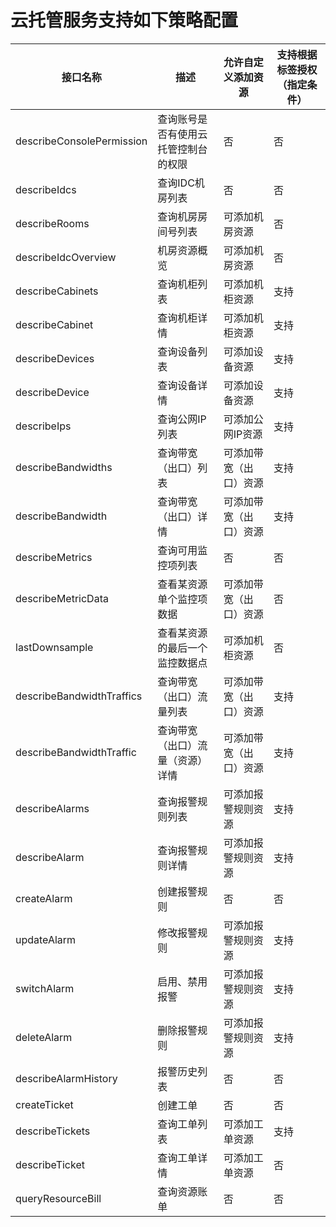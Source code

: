 # 云托管服务支持如下策略配置

|     接口名称                     |     描述                                    |     允许自定义添加资源        |     支持根据标签授权（指定条件）    |
|----------------------------------|---------------------------------------------|-------------------------------|-------------------------------------|
|     describeConsolePermission    |     查询账号是否有使用云托管控制台的权限    |     否                        |     否                              |
|     describeIdcs                 |     查询IDC机房列表                         |     否                        |     否                              |
|     describeRooms                |     查询机房房间号列表                      |     可添加机房资源            |     否                              |
|     describeIdcOverview          |     机房资源概览                            |     可添加机房资源            |     否                              |
|     describeCabinets             |     查询机柜列表                            |     可添加机柜资源            |     支持                            |
|     describeCabinet              |     查询机柜详情                            |     可添加机柜资源            |     支持                            |
|     describeDevices              |     查询设备列表                            |     可添加设备资源            |     支持                            |
|     describeDevice               |     查询设备详情                            |     可添加设备资源            |     支持                            |
|     describeIps                  |     查询公网IP列表                          |     可添加公网IP资源          |     支持                            |
|     describeBandwidths           |     查询带宽（出口）列表                    |     可添加带宽（出口）资源    |     支持                            |
|     describeBandwidth            |     查询带宽（出口）详情                    |     可添加带宽（出口）资源    |     支持                            |
|     describeMetrics              |     查询可用监控项列表                      |     否                        |     否                              |
|     describeMetricData           |     查看某资源单个监控项数据                |     可添加带宽（出口）资源    |     否                              |
|     lastDownsample               |     查看某资源的最后一个监控数据点          |     可添加机柜资源            |     否                              |
|     describeBandwidthTraffics    |     查询带宽（出口）流量列表                |     可添加带宽（出口）资源    |     支持                            |
|     describeBandwidthTraffic     |     查询带宽（出口）流量（资源）详情        |     可添加带宽（出口）资源    |     支持                            |
|     describeAlarms               |     查询报警规则列表                        |     可添加报警规则资源        |     支持                            |
|     describeAlarm                |     查询报警规则详情                        |     可添加报警规则资源        |     支持                            |
|     createAlarm                  |     创建报警规则                            |     否                        |     否                              |
|     updateAlarm                  |     修改报警规则                            |     可添加报警规则资源        |     支持                            |
|     switchAlarm                  |     启用、禁用报警                          |     可添加报警规则资源        |     支持                            |
|     deleteAlarm                  |     删除报警规则                            |     可添加报警规则资源        |     支持                            |
|     describeAlarmHistory         |     报警历史列表                            |     否                        |     否                              |
|     createTicket                 |     创建工单                                |     否                        |     否                              |
|     describeTickets              |     查询工单列表                            |     可添加工单资源            |     支持                            |
|     describeTicket               |     查询工单详情                            |     可添加工单资源            |     否                              |
|     queryResourceBill            |     查询资源账单                            |     否                        |     否                              |

